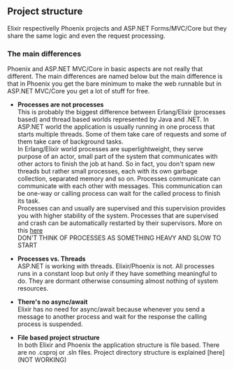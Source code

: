 ## Project structure
Elixir respectivelly Phoenix projects and ASP.NET Forms/MVC/Core but they share the same logic and even the request processing.

### The main differences
Phoenix and ASP.NET MVC/Core in basic aspects are not really that different. The main differences are named below but the main difference is that in Phoenix you get the bare minimum to make the web runnable but in ASP.NET MVC/Core you get a lot of stuff for free.

- **Processes are not processes**  
This is probably the biggest difference between Erlang/Elixir (processes based) and thread based worlds represented by Java and .NET. In ASP.NET world the application is usually running in one process that starts multiple threads. Some of them take care of requests and some of them take care of background tasks.  
In Erlang/Elixir world processes are superlightweight, they serve purpose of an actor, small part of the system that communicates with other actors to finish the job at hand.
So in fact, you don't spam new threads but rather small processes, each with its own garbage collection, separated memory and so on. Processes communicate can communicate with each other with messages. This communication can be one-way or calling process can wait for the called process to finish its task.  
Processes can and usually are supervised and this supervision provides you with higher stability of the system. Processes that are supervised and crash can be automatically restarted by their supervisors. More on this [here](https://elixir-lang.org/getting-started/processes.html)    
DON'T THINK OF PROCESSES AS SOMETHING HEAVY AND SLOW TO START
- **Processes vs. Threads**  
ASP.NET is working with threads. Elixir/Phoenix is not. All processes runs in a constant loop but only if they have something meaningful to do. They are dormant otherwise consuming almost nothing of system resources.

- **There's no async/await**  
Elixir has no need for async/await because whenever you send a message to another process and wait for the response the calling process is suspended.

- **File based project structure**  
In both Elixir and Phoenix the application structure is file based. There are no .csproj or .sln files. Project directory structure is explained [here](NOT WORKING)